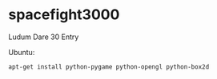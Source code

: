 spacefight3000
==============

Ludum Dare 30 Entry

Ubuntu:

    apt-get install python-pygame python-opengl python-box2d
